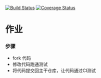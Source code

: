 [![Build Status](https://travis-ci.org/Elliott-Hu/homework1.svg?branch=master)](https://travis-ci.org/Elliott-Hu/homework1)
[![Coverage Status](https://coveralls.io/repos/github/Elliott-Hu/homework1/badge.svg?branch=master)](https://coveralls.io/github/Elliott-Hu/homework1?branch=master)
# 作业

### 步骤

* fork 代码
* 修改代码跑通测试
* 将代码提交回主干仓库，让代码通过CI测试
